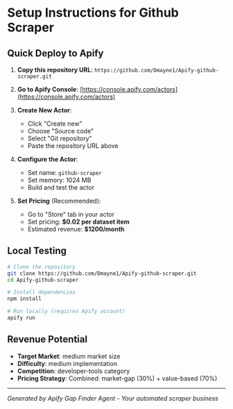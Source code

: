 # Setup Instructions for Github Scraper

## Quick Deploy to Apify

1. **Copy this repository URL**: `https://github.com/Dmayne1/Apify-github-scraper.git`

2. **Go to Apify Console**: [https://console.apify.com/actors](https://console.apify.com/actors)

3. **Create New Actor**:
   - Click "Create new"
   - Choose "Source code" 
   - Select "Git repository"
   - Paste the repository URL above

4. **Configure the Actor**:
   - Set name: `github-scraper`
   - Set memory: 1024 MB
   - Build and test the actor

5. **Set Pricing** (Recommended):
   - Go to "Store" tab in your actor
   - Set pricing: **$0.02 per dataset item**
   - Estimated revenue: **$1200/month**

## Local Testing

```bash
# Clone the repository
git clone https://github.com/Dmayne1/Apify-github-scraper.git
cd Apify-github-scraper

# Install dependencies
npm install

# Run locally (requires Apify account)
apify run
```

## Revenue Potential

- **Target Market**: medium market size
- **Difficulty**: medium implementation
- **Competition**: developer-tools category
- **Pricing Strategy**: Combined: market-gap (30%) + value-based (70%)

---

*Generated by Apify Gap Finder Agent - Your automated scraper business*